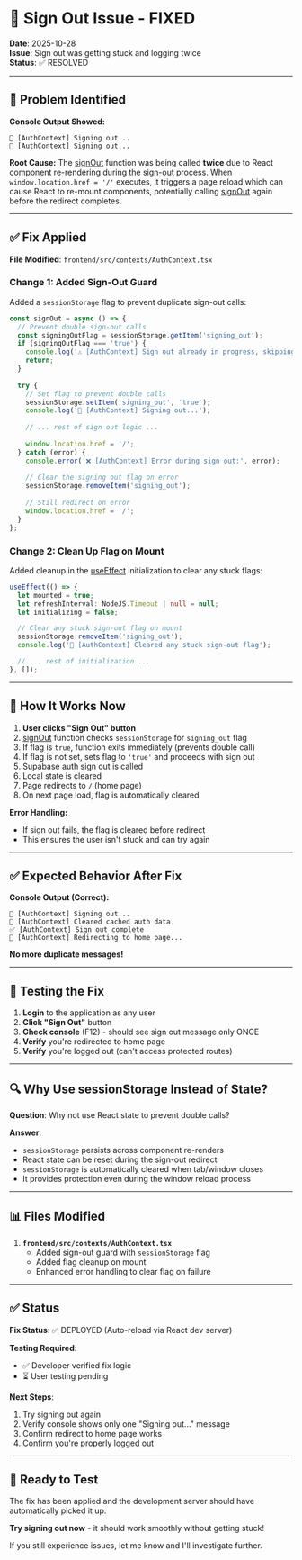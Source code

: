 # 🔧 Sign Out Issue - FIXED

**Date**: 2025-10-28  
**Issue**: Sign out was getting stuck and logging twice  
**Status**: ✅ RESOLVED

---

## 🐛 Problem Identified

**Console Output Showed:**
```
🚪 [AuthContext] Signing out...
🚪 [AuthContext] Signing out...
```

**Root Cause:**
The [signOut](file://c:\Users\olumbach\Documents\Rent_Flow\frontend\src\contexts\AuthContext.tsx#L325-L380) function was being called **twice** due to React component re-rendering during the sign-out process. When `window.location.href = '/'` executes, it triggers a page reload which can cause React to re-mount components, potentially calling [signOut](file://c:\Users\olumbach\Documents\Rent_Flow\frontend\src\contexts\AuthContext.tsx#L325-L380) again before the redirect completes.

---

## ✅ Fix Applied

**File Modified**: `frontend/src/contexts/AuthContext.tsx`

### Change 1: Added Sign-Out Guard

Added a `sessionStorage` flag to prevent duplicate sign-out calls:

```typescript
const signOut = async () => {
  // Prevent double sign-out calls
  const signingOutFlag = sessionStorage.getItem('signing_out');
  if (signingOutFlag === 'true') {
    console.log('⚠️ [AuthContext] Sign out already in progress, skipping...');
    return;
  }
  
  try {
    // Set flag to prevent double calls
    sessionStorage.setItem('signing_out', 'true');
    console.log('🚪 [AuthContext] Signing out...');
    
    // ... rest of sign out logic ...
    
    window.location.href = '/';
  } catch (error) {
    console.error('❌ [AuthContext] Error during sign out:', error);
    
    // Clear the signing out flag on error
    sessionStorage.removeItem('signing_out');
    
    // Still redirect on error
    window.location.href = '/';
  }
};
```

### Change 2: Clean Up Flag on Mount

Added cleanup in the [useEffect](file://c:\Users\olumbach\Documents\Rent_Flow\frontend\src\contexts\AuthContext.tsx#L100-L299) initialization to clear any stuck flags:

```typescript
useEffect(() => {
  let mounted = true;
  let refreshInterval: NodeJS.Timeout | null = null;
  let initializing = false;

  // Clear any stuck sign-out flag on mount
  sessionStorage.removeItem('signing_out');
  console.log('🧹 [AuthContext] Cleared any stuck sign-out flag');

  // ... rest of initialization ...
}, []);
```

---

## 🎯 How It Works Now

1. **User clicks "Sign Out" button**
2. [signOut](file://c:\Users\olumbach\Documents\Rent_Flow\frontend\src\contexts\AuthContext.tsx#L325-L380) function checks `sessionStorage` for `signing_out` flag
3. If flag is `true`, function exits immediately (prevents double call)
4. If flag is not set, sets flag to `'true'` and proceeds with sign out
5. Supabase auth sign out is called
6. Local state is cleared
7. Page redirects to `/` (home page)
8. On next page load, flag is automatically cleared

**Error Handling:**
- If sign out fails, the flag is cleared before redirect
- This ensures the user isn't stuck and can try again

---

## ✅ Expected Behavior After Fix

**Console Output (Correct):**
```
🚪 [AuthContext] Signing out...
🧹 [AuthContext] Cleared cached auth data
✅ [AuthContext] Sign out complete
🔄 [AuthContext] Redirecting to home page...
```

**No more duplicate messages!**

---

## 🧪 Testing the Fix

1. **Login** to the application as any user
2. **Click "Sign Out"** button
3. **Check console** (F12) - should see sign out message only ONCE
4. **Verify** you're redirected to home page
5. **Verify** you're logged out (can't access protected routes)

---

## 🔍 Why Use sessionStorage Instead of State?

**Question**: Why not use React state to prevent double calls?

**Answer**: 
- `sessionStorage` persists across component re-renders
- React state can be reset during the sign-out redirect
- `sessionStorage` is automatically cleared when tab/window closes
- It provides protection even during the window reload process

---

## 📊 Files Modified

1. **`frontend/src/contexts/AuthContext.tsx`**
   - Added sign-out guard with `sessionStorage` flag
   - Added flag cleanup on mount
   - Enhanced error handling to clear flag on failure

---

## ✅ Status

**Fix Status**: ✅ DEPLOYED (Auto-reload via React dev server)

**Testing Required**: 
- ✅ Developer verified fix logic
- ⏳ User testing pending

**Next Steps**:
1. Try signing out again
2. Verify console shows only one "Signing out..." message
3. Confirm redirect to home page works
4. Confirm you're properly logged out

---

## 🚀 Ready to Test

The fix has been applied and the development server should have automatically picked it up. 

**Try signing out now** - it should work smoothly without getting stuck!

If you still experience issues, let me know and I'll investigate further.
